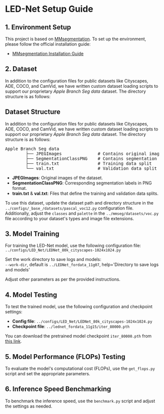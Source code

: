 # LED-Net Setup Guide

## 1. Environment Setup  
This project is based on [MMsegmentation](https://github.com/open-mmlab/mmsegmentation). To set up the environment, please follow the official installation guide:  
- [MMsegmentation Installation Guide](https://github.com/open-mmlab/mmsegmentation/blob/main/docs/en/get_started.md#installation)

## 2. Dataset  
In addition to the configuration files for public datasets like Cityscapes, ADE, COCO, and CamVid, we have written custom dataset loading scripts to support our proprietary *Apple Branch Seg data* dataset. The directory structure is as follows:  

## Dataset Structure

In addition to the configuration files for public datasets like Cityscapes, ADE, COCO, and CamVid, we have written custom dataset loading scripts to support our proprietary *Apple Branch Seg data* dataset. The directory structure is as follows:

<pre>
Apple Branch Seg data 
        ├── JPEGImages              # Contains original images 
        ├── SegmentationClassPNG    # Contains segmentation labels 
        ├── train.txt               # Training data split 
        └── val.txt                 # Validation data split
</pre>


- **JPEGImages**: Original images of the dataset.  
- **SegmentationClassPNG**: Corresponding segmentation labels in PNG format.  
- **train.txt** & **val.txt**: Files that define the training and validation data splits.

To use this dataset, update the dataset path and directory structure in the `../configs/_base_/datasets/pascal_voc12.py` configuration file. Additionally, adjust the `classes` and `palette` in the `../mmseg/datasets/voc.py` file according to your dataset's types and image file extensions.

## 3. Model Training  
For training the LED-Net model, use the following configuration file:  
`../configs/LED_Net/LEDNet_80k_cityscapes-1024x1024.py`  

Set the work directory to save logs and models:  
`--work-dir`, default is `../LEDNet_fordata_11g07`, help='Directory to save logs and models'  

Adjust other parameters as per the provided instructions.

## 4. Model Testing  
To test the trained model, use the following configuration and checkpoint settings:  
- **Config file**: `../configs/LED_Net/LEDNet_80k_cityscapes-1024x1024.py`  
- **Checkpoint file**: `../lednet_fordata_11g15/iter_80000.pth`  

You can download the pretrained model checkpoint `iter_80000.pth` from [this link](#).

## 5. Model Performance (FLOPs) Testing  
To evaluate the model's computational cost (FLOPs), use the `get_flops.py` script and set the appropriate parameters.

## 6. Inference Speed Benchmarking  
To benchmark the inference speed, use the `benchmark.py` script and adjust the settings as needed.
